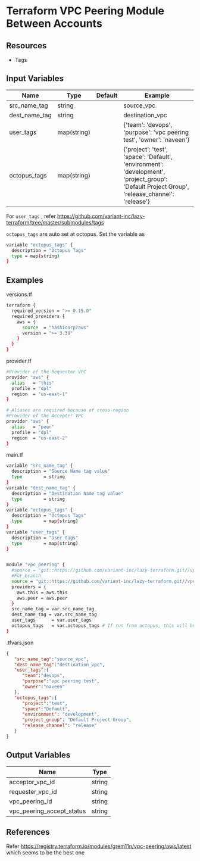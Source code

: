 # Terraform VPC Peering Module Between Accounts

## Resources

* Tags

## Input Variables

| Name            | Type        | Default | Example                                                                                                                                       |
|-----------------|-------------|---------|-----------------------------------------------------------------------------------------------------------------------------------------------|
| src_name_tag    | string      |         | source_vpc                                                                                                                                    |
| dest_name_tag   | string      |         | destination_vpc                                                                                                                               |
| user_tags       | map(string) |         | {'team': 'devops', 'purpose': 'vpc peering test', 'owner': 'naveen'}                                                                          |
| octopus_tags    | map(string) |         | {'project': 'test', 'space': 'Default', 'environment': 'development', 'project_group': 'Default Project Group', 'release_channel': 'release'} |

For `user_tags` , refer <https://github.com/variant-inc/lazy-terraform/tree/master/submodules/tags>

`octopus_tags` are auto set at octopus. Set the variable as

```bash
variable "octopus_tags" {
  description = "Octopus Tags"
  type = map(string)
}
```

## Examples

versions.tf

```bash
terraform {
  required_version = ">= 0.15.0"
  required_providers {
    aws = {
      source  = "hashicorp/aws"
      version = ">= 3.30"
    }
  }
}
```

provider.tf

```bash
#Provider of the Requester VPC
provider "aws" {
  alias   = "this"
  profile = "dpl"
  region  = "us-east-1"
}

# Aliases are required because of cross-region
#Provider of the Accepter VPC
provider "aws" {
  alias   = "peer"
  profile = "dpl"
  region  = "us-east-2"
}
```

main.tf

```bash
variable "src_name_tag" {
  description = "Source Name tag value"
  type        = string
}
variable "dest_name_tag" {
  description = "Destination Name tag value"
  type        = string
}
variable "octopus_tags" {
  description = "Octopus Tags"
  type        = map(string)
}
variable "user_tags" {
  description = "User tags"
  type        = map(string)
}


module "vpc_peering" {
  #source = "git::https://github.com/variant-inc/lazy-terraform.git//vpc_peering?ref=v1"
  #For branch
  source = "git::https://github.com/variant-inc/lazy-terraform.git//vpc_peering?ref=feature/CLOUD-756-vpc-peering-with-name-tag"
  providers = {
    aws.this = aws.this
    aws.peer = aws.peer
  }
  src_name_tag = var.src_name_tag
  dest_name_tag = var.src_name_tag
  user_tags      = var.user_tags
  octopus_tags   = var.octopus_tags # If run from octopus, this will be auto set
}
```

.tfvars.json

```json
{
   "src_name_tag":"source_vpc",
   "dest_name_tag":"destination_vpc",
   "user_tags":{
      "team":"devops",
      "purpose":"vpc peering test",
      "owner":"naveen"
   },
   "octopus_tags":{
      "project":"test",
      "space":"Default",
      "environment": "development",
      "project_group": "Default Project Group",
      "release_channel": "release"
   }
}
```

## Output Variables

| Name                      | Type   |
|---------------------------|--------|
| acceptor_vpc_id           | string |
| requester_vpc_id          | string |
| vpc_peering_id            | string |
| vpc_peering_accept_status | string |

## References

Refer <https://registry.terraform.io/modules/grem11n/vpc-peering/aws/latest> which seems to be the best one
